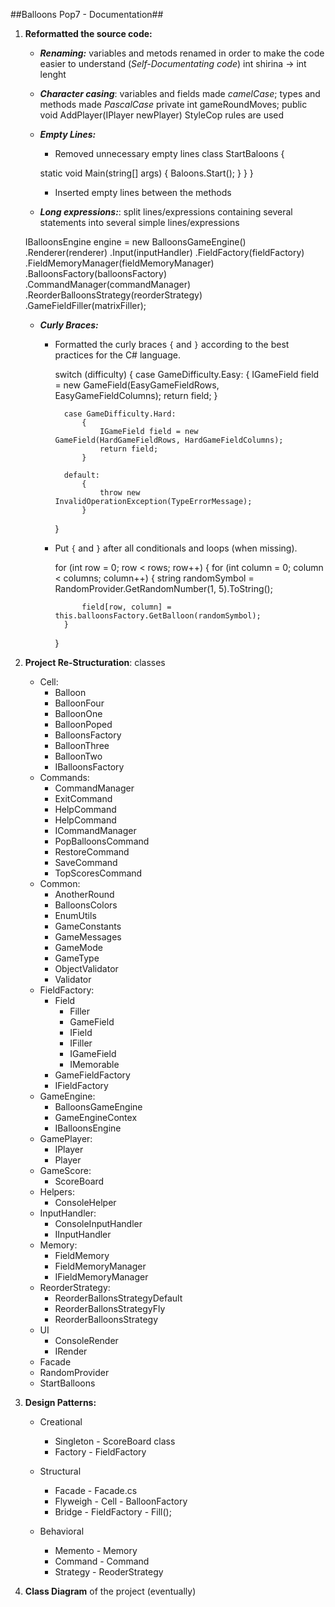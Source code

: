 ##Balloons Pop7 - Documentation##

1.  **Reformatted the source code:**

	+ ***Renaming:*** variables and metods renamed in order to make the code easier to understand (*Self-Documentating code*)
	int shirina -> int lenght 

	+ ***Character casing***: variables and fields made *camelCase*; types and methods made *PascalCase*
	private int gameRoundMoves;
	public void AddPlayer(IPlayer newPlayer)
	StyleCop rules are used

	+ ***Empty Lines:***
		+ Removed unnecessary empty lines
		  class StartBaloons
    {

        static void Main(string[] args)
        {
            Baloons.Start();
        }
    }
}

		+ Inserted empty lines between the methods

	+ ***Long expressions:***: split lines/expressions containing several statements into several simple lines/expressions

	IBalloonsEngine engine = new BalloonsGameEngine()
                .Renderer(renderer)
                .Input(inputHandler)
                .FieldFactory(fieldFactory)
                .FieldMemoryManager(fieldMemoryManager)
                .BalloonsFactory(balloonsFactory)
                .CommandManager(commandManager)
                .ReorderBalloonsStrategy(reorderStrategy)
                .GameFieldFiller(matrixFiller);

	+ ***Curly Braces:***
		+ Formatted the curly braces `{` and `}` according to the best practices for the C# language.

		  switch (difficulty)
            {
                case GameDifficulty.Easy:
                    {
                        IGameField field = new GameField(EasyGameFieldRows, EasyGameFieldColumns);
                        return field;
                    }

                case GameDifficulty.Hard:
                    {
                        IGameField field = new GameField(HardGameFieldRows, HardGameFieldColumns);
                        return field;
                    }

                default:
                    {
                        throw new InvalidOperationException(TypeErrorMessage);
                    }
            }

		+ Put `{` and `}` after all conditionals and loops (when missing).

		  for (int row = 0; row < rows; row++)
            {
                for (int column = 0; column < columns; column++)
                {
                    string randomSymbol = RandomProvider.GetRandomNumber(1, 5).ToString();

                    field[row, column] = this.balloonsFactory.GetBalloon(randomSymbol);
                }
            }

2. **Project Re-Structuration**: classes

	+ Cell:
		+ Balloon
		+ BalloonFour
		+ BalloonOne
		+ BalloonPoped
		+ BalloonsFactory
		+ BalloonThree
		+ BalloonTwo
		+ IBalloonsFactory
	+ Commands:
		+ CommandManager
		+ ExitCommand
		+ HelpCommand
		+ HelpCommand
		+ ICommandManager
		+ PopBalloonsCommand
		+ RestoreCommand
		+ SaveCommand
		+ TopScoresCommand
	+ Common:
		+ AnotherRound
		+ BalloonsColors
		+ EnumUtils
		+ GameConstants
		+ GameMessages
		+ GameMode
		+ GameType
		+ ObjectValidator
		+ Validator
	+ FieldFactory:
		+ Field
		  + Filler
		  + GameField
		  + IField
		  + IFiller
		  + IGameField
		  + IMemorable
		+ GameFieldFactory
		+ IFieldFactory
	+ GameEngine:
		+ BalloonsGameEngine
		+ GameEngineContex
		+ IBalloonsEngine
	+ GamePlayer:
		+ IPlayer
		+ Player
	+ GameScore:
		+ ScoreBoard
	+ Helpers:
		+ ConsoleHelper
	+ InputHandler:
		+ ConsoleInputHandler
		+ IInputHandler
	+ Memory:
		+ FieldMemory
		+ FieldMemoryManager
		+ IFieldMemoryManager
	+ ReorderStrategy:
		+ ReorderBallonsStrategyDefault
		+ ReorderBallonsStrategyFly
		+ ReorderBalloonsStrategy
	+ UI
	    + ConsoleRender
		+ IRender
	+ Facade
	+ RandomProvider
	+ StartBalloons

3. **Design Patterns:**

	+	Creational
		+	Singleton - ScoreBoard class
		+   Factory - FieldFactory

	+	Structural
		+	Facade - Facade.cs
		+   Flyweigh - Cell - BalloonFactory
		+   Bridge - FieldFactory - Fill();

	+	Behavioral
		+	Memento - Memory
		+   Command - Command
		+   Strategy - ReoderStrategy

4. **Class Diagram** of the project (eventually)